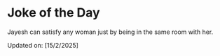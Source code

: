 # Joke of the Day

<!-- #joke -->
Jayesh can satisfy any woman just by being in the same room with her.

Updated on: [15/2/2025]
<!-- #jokeEnd -->